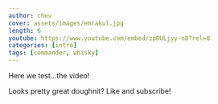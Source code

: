 ```yaml
---
author: chev
cover: assets/images/emrakul.jpg
length: 6
youtube: https://www.youtube.com/embed/zpOULjyy-n8?rel=0
categories: [intro]
tags: [commander, whisky]
---
```

Here we test...the video!

Looks pretty great doughnit? Like and subscribe!
